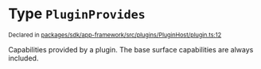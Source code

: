 # Type `PluginProvides`
<sub>Declared in [packages/sdk/app-framework/src/plugins/PluginHost/plugin.ts:12](https://github.com/dxos/dxos/blob/235256b25/packages/sdk/app-framework/src/plugins/PluginHost/plugin.ts#L12)</sub>


Capabilities provided by a plugin.
The base surface capabilities are always included.



